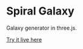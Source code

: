 Spiral Galaxy
=============

Galaxy generator in three.js.

[Try it live here](http://lucasdnd.github.io/spiral-galaxy/)
